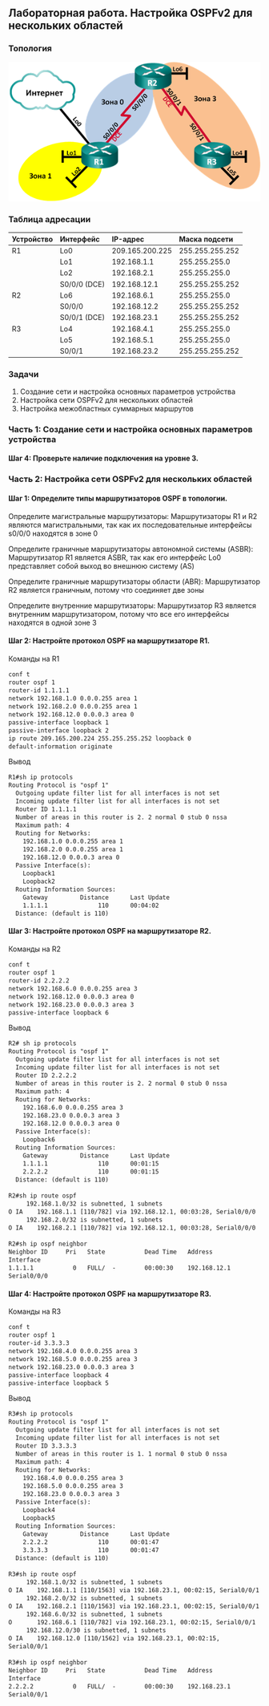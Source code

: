 ## Лабораторная работа. Настройка OSPFv2 для нескольких областей

### Топология

![](topology.png)

### Таблица адресации

|Устройство	|Интерфейс   |IP-адрес	     |Маска подсети  |
|:----------|:-----------|:--------------|:--------------|
| R1        |Lo0   	     |209.165.200.225|255.255.255.252|
|	          |Lo1         |192.168.1.1    |255.255.255.0  |
|	          |Lo2         |192.168.2.1    |255.255.255.0  |
|	          |S0/0/0 (DCE)|192.168.12.1   |255.255.255.252|
| R2        |Lo6  	     |192.168.6.1    |255.255.255.0  |
|           |S0/0/0      |192.168.12.2   |255.255.255.252|
|  	        |S0/0/1 (DCE)|192.168.23.1   |255.255.255.252|
| R3        |Lo4    	   |192.168.4.1    |255.255.255.0  |
|	          |Lo5         |192.168.5.1    |255.255.255.0  |
|	          |S0/0/1      |192.168.23.2   |255.255.255.252|

### Задачи
1. Создание сети и настройка основных параметров устройства
2. Настройка сети OSPFv2 для нескольких областей
3. Настройка межобластных суммарных маршрутов

### Часть 1:	Создание сети и настройка основных параметров устройства

#### Шаг 4:	Проверьте наличие подключения на уровне 3.

### Часть 2:	Настройка сети OSPFv2 для нескольких областей

#### Шаг 1:	Определите типы маршрутизаторов OSPF в топологии.

Определите магистральные маршрутизаторы: Маршрутизаторы R1 и R2 являются магистральными, так как их последовательные интерфейсы
s0/0/0 находятся в зоне 0

Определите граничные маршрутизаторы автономной системы (ASBR): Маршрутизатор R1 является ASBR, так как его интерфейс Lo0 представляет собой выход во внешнюю систему (AS)

Определите граничные маршрутизаторы области (ABR): Маршрутизатор R2 является граничным, потому что соединяет две зоны

Определите внутренние маршрутизаторы: Маршрутизатор R3 является внутренним маршрутизатором, потому что все его интерфейсы находятся в одной зоне 3

#### Шаг 2:	Настройте протокол OSPF на маршрутизаторе R1.

Команды на R1

    conf t
    router ospf 1
    router-id 1.1.1.1
    network 192.168.1.0 0.0.0.255 area 1
    network 192.168.2.0 0.0.0.255 area 1
    network 192.168.12.0 0.0.0.3 area 0
    passive-interface loopback 1
    passive-interface loopback 2
    ip route 209.165.200.224 255.255.255.252 loopback 0 
    default-information originate 

Вывод

    R1#sh ip protocols 
    Routing Protocol is "ospf 1"
      Outgoing update filter list for all interfaces is not set 
      Incoming update filter list for all interfaces is not set 
      Router ID 1.1.1.1
      Number of areas in this router is 2. 2 normal 0 stub 0 nssa
      Maximum path: 4
      Routing for Networks:
        192.168.1.0 0.0.0.255 area 1
        192.168.2.0 0.0.0.255 area 1
        192.168.12.0 0.0.0.3 area 0
      Passive Interface(s): 
        Loopback1
        Loopback2
      Routing Information Sources:  
        Gateway         Distance      Last Update 
        1.1.1.1              110      00:04:02
      Distance: (default is 110)
      
#### Шаг 3:	Настройте протокол OSPF на маршрутизаторе R2.

Команды на R2

    conf t
    router ospf 1
    router-id 2.2.2.2
    network 192.168.6.0 0.0.0.255 area 3
    network 192.168.12.0 0.0.0.3 area 0
    network 192.168.23.0 0.0.0.3 area 3
    passive-interface loopback 6

Вывод

    R2# sh ip protocols 
    Routing Protocol is "ospf 1"
      Outgoing update filter list for all interfaces is not set 
      Incoming update filter list for all interfaces is not set 
      Router ID 2.2.2.2
      Number of areas in this router is 2. 2 normal 0 stub 0 nssa
      Maximum path: 4
      Routing for Networks:
        192.168.6.0 0.0.0.255 area 3
        192.168.23.0 0.0.0.3 area 3
        192.168.12.0 0.0.0.3 area 0
      Passive Interface(s): 
        Loopback6
      Routing Information Sources:  
        Gateway         Distance      Last Update 
        1.1.1.1              110      00:01:15
        2.2.2.2              110      00:01:15
      Distance: (default is 110)

    R2#sh ip route ospf 
         192.168.1.0/32 is subnetted, 1 subnets
    O IA    192.168.1.1 [110/782] via 192.168.12.1, 00:03:28, Serial0/0/0
         192.168.2.0/32 is subnetted, 1 subnets
    O IA    192.168.2.1 [110/782] via 192.168.12.1, 00:03:28, Serial0/0/0

    R2#sh ip ospf neighbor 
    Neighbor ID     Pri   State           Dead Time   Address         Interface
    1.1.1.1           0   FULL/  -        00:00:30    192.168.12.1    Serial0/0/0
    
    
#### Шаг 4:	Настройте протокол OSPF на маршрутизаторе R3.

Команды на R3

    conf t
    router ospf 1
    router-id 3.3.3.3
    network 192.168.4.0 0.0.0.255 area 3
    network 192.168.5.0 0.0.0.255 area 3
    network 192.168.23.0 0.0.0.3 area 3
    passive-interface loopback 4
    passive-interface loopback 5
    
Вывод 

    R3#sh ip protocols 
    Routing Protocol is "ospf 1"
      Outgoing update filter list for all interfaces is not set 
      Incoming update filter list for all interfaces is not set 
      Router ID 3.3.3.3
      Number of areas in this router is 1. 1 normal 0 stub 0 nssa
      Maximum path: 4
      Routing for Networks:
        192.168.4.0 0.0.0.255 area 3
        192.168.5.0 0.0.0.255 area 3
        192.168.23.0 0.0.0.3 area 3
      Passive Interface(s): 
        Loopback4
        Loopback5
      Routing Information Sources:  
        Gateway         Distance      Last Update 
        2.2.2.2              110      00:01:47
        3.3.3.3              110      00:01:47
      Distance: (default is 110)
      
    R3#sh ip route ospf 
         192.168.1.0/32 is subnetted, 1 subnets
    O IA    192.168.1.1 [110/1563] via 192.168.23.1, 00:02:15, Serial0/0/1
         192.168.2.0/32 is subnetted, 1 subnets
    O IA    192.168.2.1 [110/1563] via 192.168.23.1, 00:02:15, Serial0/0/1
         192.168.6.0/32 is subnetted, 1 subnets
    O       192.168.6.1 [110/782] via 192.168.23.1, 00:02:15, Serial0/0/1
         192.168.12.0/30 is subnetted, 1 subnets
    O IA    192.168.12.0 [110/1562] via 192.168.23.1, 00:02:15, Serial0/0/1
    
    R3#sh ip ospf neighbor 
    Neighbor ID     Pri   State           Dead Time   Address         Interface
    2.2.2.2           0   FULL/  -        00:00:30    192.168.23.1    Serial0/0/1
